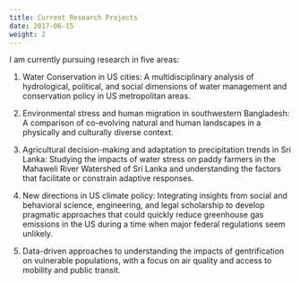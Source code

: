 ```yaml
---
title: Current Research Projects
date: 2017-06-15
weight: 2
---
```

I am currently pursuing research in five areas:

1. Water Conservation in US cities: A multidisciplinary analysis of hydrological, political, and social dimensions of water management and conservation policy in US metropolitan areas.

1. Environmental stress and human migration in southwestern Bangladesh: A comparison of co-evolving natural and human landscapes in a physically and culturally diverse context.

1. Agricultural decision-making and adaptation to precipitation trends in Sri Lanka: Studying the impacts of water stress on paddy farmers in the Mahaweli River Watershed of Sri Lanka and understanding the factors that facilitate or constrain adaptive responses.

1. New directions in US climate policy: Integrating insights from social and behavioral science, engineering, and legal scholarship to develop pragmatic approaches that could quickly reduce greenhouse gas emissions in the US during a time when major federal regulations seem unlikely.

1. Data-driven approaches to understanding the impacts of gentrification on vulnerable populations, with a focus on air quality and access to mobility and public transit.
